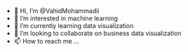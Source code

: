 - 👋 Hi, I’m @VahidMohammadii
- 👀 I’m interested in machine learning
- 🌱 I’m currently learning data visualization
- 💞️ I’m looking to collaborate on business data visualization
- 📫 How to reach me ...

<!---
VahidMohammadii/VahidMohammadii is a ✨ special ✨ repository because its `README.md` (this file) appears on your GitHub profile.
You can click the Preview link to take a look at your changes.
--->
